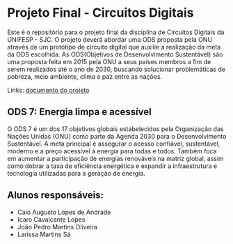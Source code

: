 # Projeto Final - Circuitos Digitais

Este é o repositório para o projeto final da disciplina de Circuitos Digitais da UNIFESP - SJC. O projeto deverá abordar uma ODS proposta pela ONU através de um protótipo de circuito digital que auxilie a realização da meta da ODS escolhida. As ODS(Objetivos de Desenvolvimento Sustentável) são uma proposta feita em 2015 pela ONU a seus países membros a fim de serem realizados até o ano de 2030, buscando solucionar problemáticas de pobreza, meio ambiente, clima e paz entre as nações.

Links: [documento do projeto](https://docs.google.com/document/d/11_WviReEmgzj2G1L4n9krkPTxr8tt-ECbNisgn4lR0s/edit?usp=drive_link)

## ODS 7: Energia limpa e acessível

O ODS 7 é um dos 17 objetivos globais estabelecidos pela Organização das Nações Unidas (ONU) como parte da Agenda 2030 para o Desenvolvimento Sustentável. A meta principal é assegurar o acesso confiável, sustentável, moderno e a preço acessível à energia para todas e todos. Também foca em aumentar a participação de energias renováveis na matriz global, assim como dobrar a taxa de eficiência energética e expandir a infraestrutura e tecnologia utilizadas para a geração de energia.

## Alunos responsáveis:

- Caio Augusto Lopes de Andrade
- Icaro Cavalcante Lopes
- João Pedro Martins Oliveira
- Larissa Martins Sá
